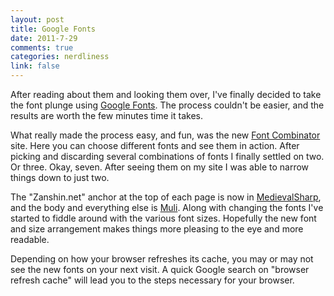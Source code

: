 ```yaml
--- 
layout: post
title: Google Fonts
date: 2011-7-29
comments: true
categories: nerdliness
link: false
---
```

After reading about them and looking them over, I've finally decided to take the font plunge using <a title="Google Web Fonts" href="http://www.google.com/webfonts#ChoosePlace:select">Google Fonts</a>. The process couldn't be easier, and the results are worth the few minutes time it takes.

What really made the process easy, and fun, was the new <a title="Font Combinator" href="http://font-combinator.com/#">Font Combinator</a> site. Here you can choose different fonts and see them in action. After picking and discarding several combinations of fonts I finally settled on two. Or three. Okay, seven. After seeing them on my site I was able to narrow things down to just two.

The "Zanshin.net" anchor at the top of each page is now in <a title="MedievalSharp" href="http://www.google.com/webfonts/specimen/MedievalSharp">MedievalSharp</a>, and the body and everything else is <a title="Muli" href="http://www.google.com/webfonts/specimen/Muli">Muli</a>. Along with changing the fonts I've started to fiddle around with the various font sizes. Hopefully the new font and size arrangement makes things more pleasing to the eye and more readable.

Depending on how your browser refreshes its cache, you may or may not see the new fonts on your next visit. A quick Google search on "browser refresh cache" will lead you to the steps necessary for your browser.

&nbsp;
